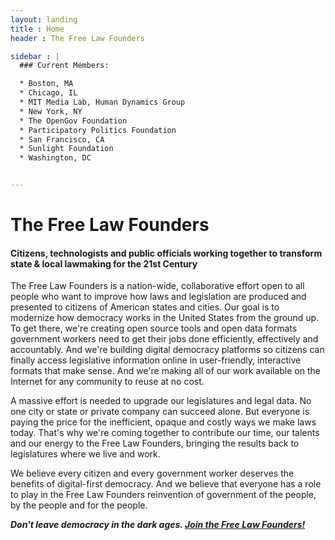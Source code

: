 ```yaml
---
layout: landing
title : Home
header : The Free Law Founders

sidebar : |
  ### Current Members:

  * Boston, MA
  * Chicago, IL
  * MIT Media Lab, Human Dynamics Group
  * New York, NY
  * The OpenGov Foundation
  * Participatory Politics Foundation
  * San Francisco, CA
  * Sunlight Foundation
  * Washington, DC


---
```


# The Free Law Founders

#### Citizens, technologists and public officials working together to transform state & local lawmaking for the 21st Century

The Free Law Founders is a nation-wide, collaborative effort open to all people who want to improve how laws and legislation are produced and presented to citizens of American states and cities.  Our goal is to modernize how democracy works in the United States from the ground up.  To get there, we're creating open source tools and open data formats government workers need to get their jobs done efficiently, effectively and accountably.  And we're building digital democracy platforms so citizens can finally access legislative information online in user-friendly, interactive formats that make sense.  And we're making all of our work available on the Internet for any community to reuse at no cost.

A massive effort is needed to upgrade our legislatures and legal data.  No one city or state or private company can succeed alone. But everyone is paying the price for the inefficient, opaque and costly ways we make laws today. That's why we're coming together to contribute our time, our talents and our energy to the Free Law Founders, bringing the results back to legislatures where we live and work.

We believe every citizen and every government worker deserves the benefits of digital-first democracy. And we believe that everyone has a role to play in the Free Law Founders reinvention of government of the people, by the people and for the people.

***Don't leave democracy in the dark ages. [Join the Free Law Founders!](mailinglist/)***
